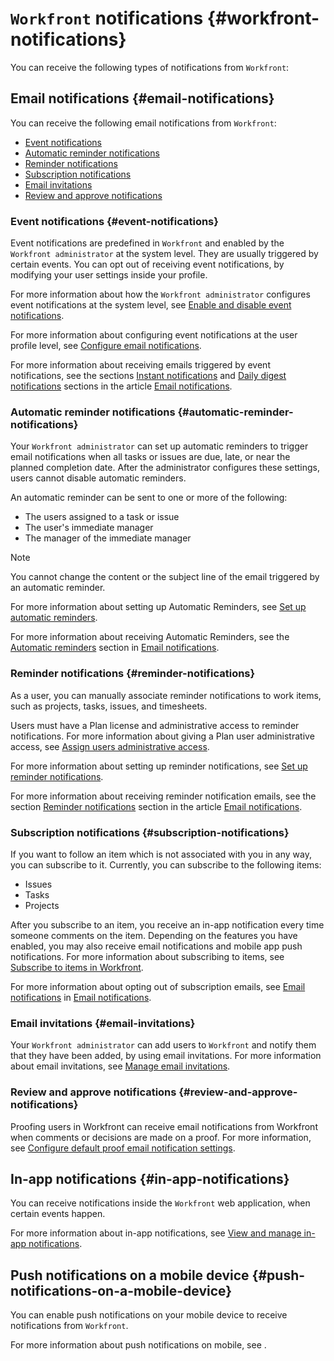 



#  `Workfront` notifications {#workfront-notifications}

You can receive the following types of notifications from `Workfront`: 


## Email notifications {#email-notifications}

You can receive the following email notifications from `Workfront`:



* [Event notifications](#event-notifications) 
* [Automatic reminder notifications](#automatic-reminders) 
* [Reminder notifications](#reminder-notifications) 
* [Subscription notifications](#subscription-notifications) 
* [Email invitations](#email-invitations) 
* [Review and approve notifications](#review) 




### Event notifications {#event-notifications}

Event notifications are predefined in `Workfront` and enabled by the `Workfront administrator` at the system level. They are usually triggered by certain events. You can opt out of receiving event notifications, by modifying your user settings inside your profile.&nbsp;


For more information about how the `Workfront administrator` configures event notifications at the system level, see [Enable and disable event notifications](enable-and-disable-event-notification.md).


For more information about configuring event notifications at the user profile level, see [Configure email notifications](configure-email-notifications.md).


For more information about receiving emails triggered by event notifications, see the sections [Instant notifications](email-notifications.md#instant-notifications) and [Daily digest notifications](email-notifications.md#receiving-daily-digest-notifications) sections in the article [Email notifications](email-notifications.md).


### Automatic reminder notifications {#automatic-reminder-notifications}

Your `Workfront administrator` can set up automatic reminders to trigger email notifications when all tasks or issues are&nbsp;due, late, or near the planned completion date. After the administrator configures these settings, users cannot disable automatic reminders.


An automatic reminder can be sent to one or more of the following:



* The users assigned to a task or issue
* The user's immediate manager
* The manager of the immediate manager




>[!NOTE]
>
>You cannot change the content or the subject line of the email triggered by an automatic reminder.


For more information about setting up Automatic Reminders, see [Set up automatic reminders](setting-up-automatic-reminders.md).


For more information about receiving Automatic Reminders, see the [Automatic reminders](email-notifications.md#automatic-reminders) section in [Email notifications](email-notifications.md).


### Reminder notifications {#reminder-notifications}

As a user, you can manually associate reminder notifications to work items, such as projects, tasks, issues, and timesheets.


Users must have a Plan license and administrative access to reminder notifications. For more information about giving a Plan user administrative access, see [Assign users administrative access](assign-users-administrative-access.md).


For more information about setting up reminder notifications, see [Set up reminder notifications](set-up-reminder-notifications.md).


For more information about receiving reminder notification emails, see the section [Reminder notifications](email-notifications.md#reminder-notifications) section in the article [Email notifications](email-notifications.md).


### Subscription notifications {#subscription-notifications}

If you want to follow an item which is not associated with you in any way, you can subscribe to it. Currently, you can subscribe to the following items:



* Issues
* Tasks
* Projects


After you subscribe to an item, you receive an in-app notification every time someone comments on the item. Depending on the features&nbsp;you have enabled, you may also receive email notifications and mobile app push notifications. For more information about subscribing to items, see [Subscribe to items in Workfront](subscribe-to-items-in-workfront.md).


For more information about opting out of subscription emails, see [Email notifications](email-notifications.md#opting-out) in [Email notifications](email-notifications.md).


### Email invitations {#email-invitations}

Your `Workfront administrator` can add users to `Workfront` and notify them that they have been added, by using email invitations. For more information about email invitations, see [Manage email invitations](manage-email-invitations.md).


### Review and approve notifications {#review-and-approve-notifications}

Proofing users in Workfront can receive email notifications from Workfront when comments or decisions are made on a proof. For more information, see [Configure default proof email notification settings](configure-default-proof-email-notification-settings.md).


## In-app notifications {#in-app-notifications}

You can receive notifications inside the `Workfront` web application, when certain events happen.&nbsp;


For more information about in-app notifications, see [View and manage in-app notifications](view-and-manage-in-app-notifications.md).


## Push notifications on a mobile device {#push-notifications-on-a-mobile-device}

You can enable push notifications on your mobile device to receive notifications from `Workfront`.&nbsp;


For more information about push notifications on mobile, see .

